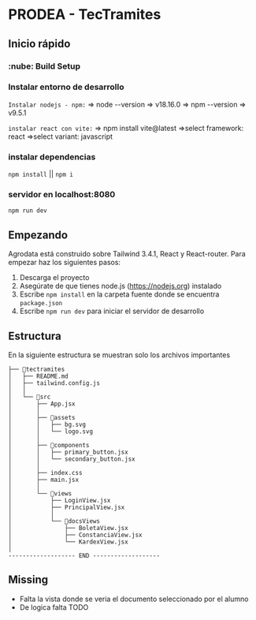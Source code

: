# PRODEA - TecTramites

## Inicio rápido

### :nube: Build Setup

### Instalar entorno de desarrollo

`Instalar nodejs - npm:`
 => node --version
  => v18.16.0
 => npm --version
  => v9.5.1

`instalar react con vite:`
 => npm install vite@latest
    =>select framework: react
    =>select variant: javascript

### instalar dependencias

`npm install` || `npm i`

### servidor en localhost:8080

`npm run dev`

## Empezando

Agrodata está construido sobre Tailwind 3.4.1, React y React-router. Para empezar haz los siguientes pasos:

1. Descarga el proyecto
2. Asegúrate de que tienes node.js (<https://nodejs.org>) instalado
3. Escribe `npm install` en la carpeta fuente donde se encuentra `package.json`
4. Escribe `npm run dev` para iniciar el servidor de desarrollo

## Estructura

En la siguiente estructura  se muestran solo los archivos importantes

```
├── 📁tectramites
│   ├── README.md
│   ├── tailwind.config.js
│   │
│   └── 📁src
│       ├── App.jsx
│       │
│       ├── 📁assets
│       │   ├── bg.svg
│       │   └── logo.svg
│       │
│       ├── 📁components
│       │   ├── primary_button.jsx
│       │   └── secondary_button.jsx
│       │
│       ├── index.css
│       ├── main.jsx
│       │
│       └── 📁views
│           ├── LoginView.jsx
│           ├── PrincipalView.jsx
│           │
│           └── 📁docsViews
│               ├── BoletaView.jsx
│               ├── ConstanciaView.jsx
│               └── KardexView.jsx
│
------------------- END -------------------
```

## Missing

- Falta la vista donde se veria el documento seleccionado por el alumno
- De logica falta TODO
